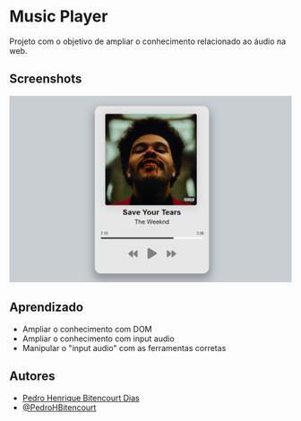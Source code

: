 
# Music Player

Projeto com o objetivo de ampliar o conhecimento relacionado ao 
áudio na web.



## Screenshots

![App Screenshot](design/Design.PNG)

## Aprendizado

- Ampliar o conhecimento com DOM
- Ampliar o conhecimento com input audio
- Manipular o "input audio" com as ferramentas corretas

## Autores

- [Pedro Henrique Bitencourt Dias](https://www.linkedin.com/in/pedro-henrique-bitencourt-dias-704a65170/)
- [@PedroHBitencourt](https://github.com/PedroHBitencourt)

